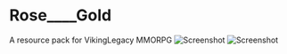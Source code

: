 # Rose____Gold
A resource pack for VikingLegacy MMORPG
![Screenshot](https://github.com/bpweber/rose____gold/blob/master/2020-02-13_16.08.26.png)
![Screenshot](https://github.com/bpweber/rose____gold/blob/master/2020-02-13_16.08.31.png)
